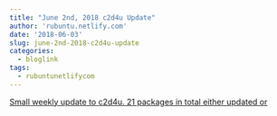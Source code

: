 ```yaml
---
title: "June 2nd, 2018 c2d4u Update"
author: 'rubuntu.netlify.com'
date: '2018-06-03'
slug: june-2nd-2018-c2d4u-update
categories:
  - bloglink
tags:
  - rubuntunetlifycom
---
```


[Small weekly update to c2d4u. 21 packages in total either updated or<i class="fas fa-external-link-alt"></i>](http://rubuntu.netlify.com/post/2018-06-03-june-2-18-c2d4u-update/)

